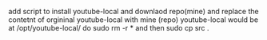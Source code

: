 add script to install youtube-local and downlaod repo(mine) and replace the contetnt of orgininal youtube-local with mine (repo)
youtube-local would be at /opt/youtube-local/ do sudo rm -r \* and then sudo cp src .

